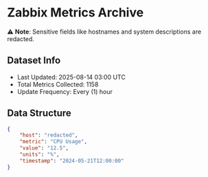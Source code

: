 # Zabbix Metrics Archive

⚠️ **Note**: Sensitive fields like hostnames and system descriptions are redacted.

## Dataset Info
- Last Updated: 2025-08-14 03:00 UTC
- Total Metrics Collected: 1158
- Update Frequency: Every (1) hour

## Data Structure
```json
{
    "host": "redacted",
    "metric": "CPU Usage",
    "value": "12.5",
    "units": "%",
    "timestamp": "2024-05-21T12:00:00"
}
```
